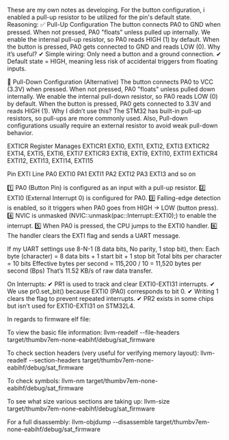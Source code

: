 These are my own notes as developing.
For the button configuration, i enabled a pull-up resistor to be utilized
for the pin's default state. Reasoning:
✅ Pull-Up Configuration 
The button connects PA0 to GND when pressed.
When not pressed, PA0 "floats" unless pulled up internally.
We enable the internal pull-up resistor, so PA0 reads HIGH (1) by default.
When the button is pressed, PA0 gets connected to GND and reads LOW (0).
Why it’s useful? ✔ Simple wiring: Only need a button and a ground connection.
✔ Default state = HIGH, meaning less risk of accidental triggers from floating inputs.

🚫 Pull-Down Configuration (Alternative)
The button connects PA0 to VCC (3.3V) when pressed.
When not pressed, PA0 "floats" unless pulled down internally.
We enable the internal pull-down resistor, so PA0 reads LOW (0) by default.
When the button is pressed, PA0 gets connected to 3.3V and reads HIGH (1).
Why I didn’t use this? The STM32 has built-in pull-up resistors, so pull-ups are more commonly used.
Also, Pull-down configurations usually require an external resistor to avoid weak pull-down behavior.

EXTICR Register	            Manages
    EXTICR1	        EXTI0, EXTI1, EXTI2, EXTI3
    EXTICR2	        EXTI4, EXTI5, EXTI6, EXTI7
    EXTICR3	        EXTI8, EXTI9, EXTI10, EXTI11
    EXTICR4	        EXTI12, EXTI13, EXTI14, EXTI15

Pin	EXTI Line
PA0	EXTI0
PA1	EXTI1
PA2	EXTI2
PA3	EXTI3
and so on

1️⃣ PA0 (Button Pin) is configured as an input with a pull-up resistor.
2️⃣ EXTI0 (External Interrupt 0) is configured for PA0.
3️⃣ Falling-edge detection is enabled, so it triggers when PA0 goes from HIGH → LOW (button press).
4️⃣ NVIC is unmasked (NVIC::unmask(pac::Interrupt::EXTI0);) to enable the interrupt.
5️⃣ When PA0 is pressed, the CPU jumps to the EXTI0 handler.
6️⃣ The handler clears the EXTI flag and sends a UART message.

If my UART settings use 8-N-1 (8 data bits, No parity, 1 stop bit), then:
Each byte (character) = 8 data bits + 1 start bit + 1 stop bit
Total bits per character = 10 bits
Effective bytes per second = 115,200 / 10 = 11,520 bytes per second (Bps)
That’s 11.52 KB/s of raw data transfer.

On Interrupts:
✔ PR1 is used to track and clear EXTI0-EXTI31 interrupts.
✔ We use pr0.set_bit() because EXTI0 (PA0) corresponds to bit 0.
✔ Writing 1 clears the flag to prevent repeated interrupts.
✔ PR2 exists in some chips but isn't used for EXTI0-EXTI31 on STM32L4.

In regards to firmware elf file:

To view the basic file information:
llvm-readelf --file-headers target/thumbv7em-none-eabihf/debug/sat_firmware

To check section headers (very useful for verifying memory layout):
llvm-readelf --section-headers target/thumbv7em-none-eabihf/debug/sat_firmware

To check symbols:
llvm-nm target/thumbv7em-none-eabihf/debug/sat_firmware

To see what size various sections are taking up:
llvm-size target/thumbv7em-none-eabihf/debug/sat_firmware

For a full disassembly:
llvm-objdump --disassemble target/thumbv7em-none-eabihf/debug/sat_firmware